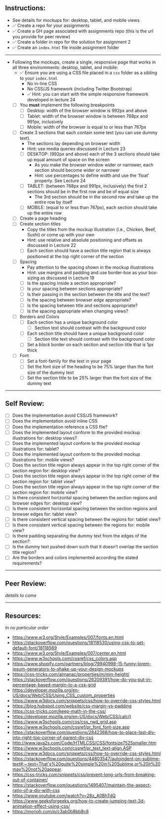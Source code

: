 ## Instructions:
- See details for mockups for: desktop, tablet, and mobile views
- ✅ Create a repo for your assignments
- ✅ Create a GH page associated with assignments repo (this is the url you provide for peer review)
- ✅ Create a folder in repo for the solution for assignment 2
- ✅ Create an `index.html` file inside assignment folder

---
- Following the mockups, create a single, responsive page that works in all three enviromments: desktop, tablet, and mobile:
    - ✅ Ensure you are using a CSS file placed in a `css` folder as a sibling to your `index.html`
    	- No in-line CSS
    	- No CSS/JS framework (including Twitter Bootstrap)
    	- ✅ Hint: you can start with the simple responsive framework developed in lecture 24 
    - [ ] You **must** implement the following breakpoints
    	- [ ] Desktop: width of the browser window is 992px and above
    	- [ ] Tablet: width of the browser window is between 768px and 991px, inclusively
    	- [ ] Mobile: width of the browser is equal to or less than 767px
    - [ ] Create 3 sections that each contain some text (you can use dummy text). 
    	- The sections lay depending on browser width
    	- Hint: use media queries discussed in Lecture 23
    	- [ ] DESKTOP: (992px and above) each of the 3 sections should take up equal amount of space on the screen
    		- As you make the browser window wider or narrower, each section should become wider or narrower
    		- Hint: use percentages to define width and use the 'float' property. See Lecture 24
    	- [ ] TABLET: (between 768px and 991px, inclusively) the first 2 sections should be in the first row and be of equal size
    		- The 3rd section should be in the second row and take up the entire row by itself
    	- [ ] MOBILE: (equal to or less than 767px), each section should take up the entire row
    - [ ] Create a page heading
    - [ ] Create section titles
    	- Copy the titles from the mockup illustration (i.e., Chicken, Beef, Sushi) or come up with your own
      - Hint: use relative and absolute positioning and offsets as discussed in Lecture 22
      - [ ] Each section should have a section title region that is always positioned at the top right corner of the section
    - [ ] Spacing
      - Pay attention to the spacing shown in the mockup illustrations
      - Hint: use margins and padding and use border-box as your box-sizing as discussed in Lecture 19
      - [ ] Is the spacing inside a section appropriate?
      - [ ] Is your spacing between sections appropriate?
      - [ ] Is their passing in the section between the title and the text?
      - [ ] Is the spacing between browser edge appropriate?
      - [ ] Is the spacing between title and sections appropriate?
      - [ ] Is the spacing appropriate when changing views?
    - [ ] Borders and Colors
      - [ ] Each section has a unique background color
        - [ ] Section text should contrast with the background color
      - [ ] Each section title should have a unique background color
        - [ ] Section title text should contrast with the background color
      - [ ] Set a _black_ border on each section and section title that is 1px thick
    - [ ] Font
      - [ ] Set a font-family for the text in your page
      - [ ] Set the font size of the heading to be 75% larger than the font size of the dummy text
      - [ ] Set the section title to be 25% larger than the font size of the dummy text

---
## Self Review:
- [ ] Does the implementation avoid CSS/JS framework?
- [ ] Does the implementation avoid inline CSS
- [ ] Does the implementation reference a CSS file?
- [ ] Does the implemented layout conform to the provided mockup illustrations for: desktop views?
- [ ] Does the implemented layout conform to the provided mockup illustrations for: tablet?
- [ ] Does the implemented layout conform to the provided mockup illustrations for: mobile views?
- [ ] Does the section title region always appear in the top right corner of the section region for: desktop view?
- [ ] Does the section title region always appear in the top right corner of the section region for: tablet view?
- [ ] Does the section title region always appear in the top right corner of the section region for: mobile view?
- [ ] Is there consistent horizontal spacing between the section regions and browser edges for: desktop view?
- [ ] Is there consistent horizontal spacing between the section regions and browser edges for: tablet view?
- [ ] Is there consistent vertical spacing between the regions for: tablet view?
- [ ] Is there consistent vertical spacing between the regions for: mobile view?
- [ ] Is there padding separating the dummy text from the edges of the section?
- [ ] Is the dummy text pushed down such that it doesn’t overlap the section title region?
- [ ] Are the borders and colors implemented according the stated requirements? 

---
## Peer Review:
_details to come_

---
## Resources:
_In no particular order_
- https://www.w3.org/Style/Examples/007/fonts.en.html
- https://stackoverflow.com/questions/18118530/using-css-to-set-default-font/18118569
- https://www.w3.org/Style/Examples/007/center.en.html
- https://www.w3schools.com/cssref/css_colors.asp
- https://www.shopify.com/partners/blog/79940998-15-funny-lorem-ipsum-generators-to-shake-up-your-design-mockups
- https://css-tricks.com/almanac/properties/m/min-height/
- https://stackoverflow.com/questions/26209391/how-do-you-put-in-percentage-based-margin-to-a-css-grid
- https://developer.mozilla.org/en-US/docs/Web/CSS/Using_CSS_custom_properties
- https://www.w3docs.com/snippets/css/how-to-override-css-styles.html
- https://blog.hubspot.com/website/css-margin-vs-padding
- https://css-tricks.com/keep-math-in-the-css/
- https://developer.mozilla.org/en-US/docs/Web/CSS/calc()
- https://www.w3schools.com/css/css_rwd_grid.asp
- https://www.w3schools.com/cssref/pr_font_font-size.asp
- https://stackoverflow.com/questions/2842368/how-to-place-last-div-into-right-top-corner-of-parent-div-css
- http://www.java2s.com/Code/HTMLCSS/CSS/fontsize7525smaller.htm
- https://www.w3schools.com/cssref/pr_text_text-align.ASP
- https://www.w3docs.com/snippets/css/how-to-override-css-styles.html
- https://stackoverflow.com/questions/44803547/autoindent-on-sublime-text#:~:text=That's%20quite%20simple%20in%20Sublime,or%20it%20may%20not%20appear.
- https://css-tricks.com/snippets/css/prevent-long-urls-from-breaking-out-of-container/
- https://stackoverflow.com/questions/1495407/maintain-the-aspect-ratio-of-a-div-with-css
- https://www.youtube.com/watch?v=28z_A0BhTdQ
- https://www.geeksforgeeks.org/how-to-create-jumping-text-3d-animation-effect-using-css/
- https://morioh.com/p/c3ab0b8bb9c8

